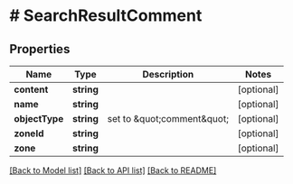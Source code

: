 # # SearchResultComment

## Properties

Name | Type | Description | Notes
------------ | ------------- | ------------- | -------------
**content** | **string** |  | [optional]
**name** | **string** |  | [optional]
**objectType** | **string** | set to \&quot;comment\&quot; | [optional]
**zoneId** | **string** |  | [optional]
**zone** | **string** |  | [optional]

[[Back to Model list]](../../README.md#models) [[Back to API list]](../../README.md#endpoints) [[Back to README]](../../README.md)
